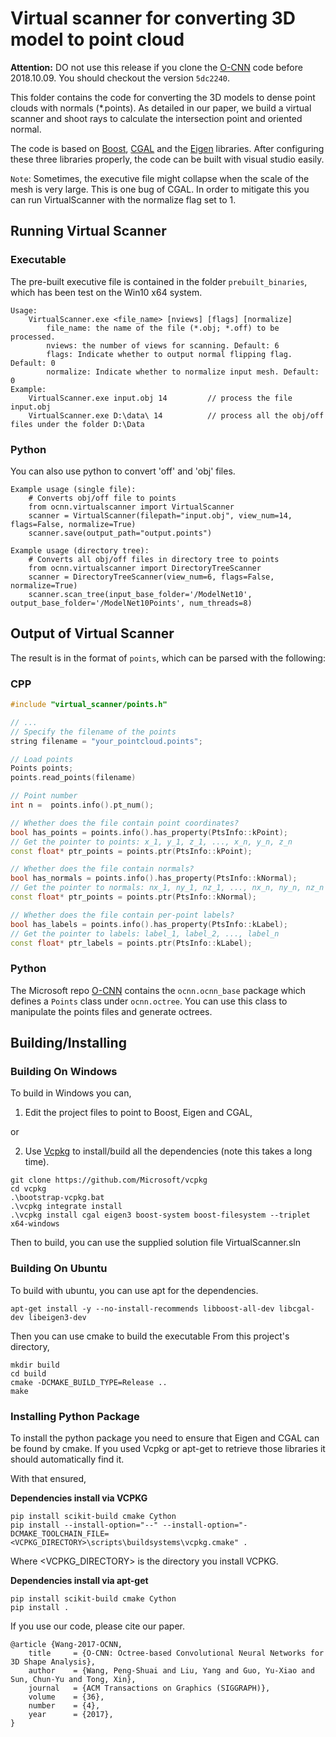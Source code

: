 # Virtual scanner for converting 3D model to point cloud

**Attention:** DO not use this release if you clone the [O-CNN](https://github.com/Microsoft/O-CNN) code before 2018.10.09. You should checkout the version `5dc2240`.

This folder contains the code for converting the 3D models to dense point clouds with normals (\*.points). As detailed in our paper, we build a virtual scanner and shoot rays to calculate the intersection point and oriented normal. 

The code is based on [Boost](https://www.boost.org/), [CGAL](http://www.cgal.org/) and the [Eigen](http://eigen.tuxfamily.org/index.php?title=Main_Page) libraries. After configuring these three libraries properly, the code can be built with visual studio easily.

`Note`: Sometimes, the executive file might collapse when the scale of the mesh is very large. This is one bug of CGAL. In order to mitigate this you can run VirtualScanner with the normalize flag set to 1.


## Running Virtual Scanner
### Executable
The pre-built executive file is contained in the folder `prebuilt_binaries`, which has been test on the Win10 x64 system.

    Usage:
        VirtualScanner.exe <file_name> [nviews] [flags] [normalize]
            file_name: the name of the file (*.obj; *.off) to be processed.
            nviews: the number of views for scanning. Default: 6
            flags: Indicate whether to output normal flipping flag. Default: 0
            normalize: Indicate whether to normalize input mesh. Default: 0
    Example:
        VirtualScanner.exe input.obj 14         // process the file input.obj
        VirtualScanner.exe D:\data\ 14          // process all the obj/off files under the folder D:\Data


### Python
You can also use python to convert 'off' and 'obj' files.

    Example usage (single file):
        # Converts obj/off file to points
        from ocnn.virtualscanner import VirtualScanner
        scanner = VirtualScanner(filepath="input.obj", view_num=14, flags=False, normalize=True)
        scanner.save(output_path="output.points")

    Example usage (directory tree):
        # Converts all obj/off files in directory tree to points
        from ocnn.virtualscanner import DirectoryTreeScanner
        scanner = DirectoryTreeScanner(view_num=6, flags=False, normalize=True)
        scanner.scan_tree(input_base_folder='/ModelNet10', output_base_folder='/ModelNet10Points', num_threads=8)


## Output of Virtual Scanner
The result is in the format of `points`, which can be parsed with the following:

### CPP
```cpp
#include "virtual_scanner/points.h"

// ...
// Specify the filename of the points
string filename = "your_pointcloud.points";

// Load points
Points points;
points.read_points(filename)

// Point number
int n =  points.info().pt_num();

// Whether does the file contain point coordinates?
bool has_points = points.info().has_property(PtsInfo::kPoint);
// Get the pointer to points: x_1, y_1, z_1, ..., x_n, y_n, z_n
const float* ptr_points = points.ptr(PtsInfo::kPoint);

// Whether does the file contain normals?
bool has_normals = points.info().has_property(PtsInfo::kNormal);
// Get the pointer to normals: nx_1, ny_1, nz_1, ..., nx_n, ny_n, nz_n
const float* ptr_points = points.ptr(PtsInfo::kNormal);

// Whether does the file contain per-point labels?
bool has_labels = points.info().has_property(PtsInfo::kLabel);
// Get the pointer to labels: label_1, label_2, ..., label_n
const float* ptr_labels = points.ptr(PtsInfo::kLabel);
```

### Python
The Microsoft repo [O-CNN](https://github.com/Microsoft/O-CNN) contains the `ocnn.ocnn_base` package which defines a `Points` class under `ocnn.octree`. You can use this class to manipulate the points files and generate octrees.

## Building/Installing
### Building On Windows
To build in Windows you can,

1. Edit the project files to point to Boost, Eigen and CGAL,

or 

2. Use [Vcpkg](https://github.com/Microsoft/vcpkg) to install/build all the dependencies (note this takes a long time).
  ```
  git clone https://github.com/Microsoft/vcpkg
  cd vcpkg
  .\bootstrap-vcpkg.bat
  .\vcpkg integrate install
  .\vcpkg install cgal eigen3 boost-system boost-filesystem --triplet x64-windows
  ```
  Then to build, you can use the supplied solution file VirtualScanner.sln


### Building On Ubuntu
To build with ubuntu, you can use apt for the dependencies.
```
apt-get install -y --no-install-recommends libboost-all-dev libcgal-dev libeigen3-dev
```
Then you can use cmake to build the executable
From this project's directory,
```
mkdir build
cd build
cmake -DCMAKE_BUILD_TYPE=Release ..
make
```
### Installing Python Package
To install the python package you need to ensure that Eigen and CGAL can be found by cmake. If you used Vcpkg or apt-get to retrieve those libraries it should automatically find it.

With that ensured,

**Dependencies install via VCPKG**
```
pip install scikit-build cmake Cython
pip install --install-option="--" --install-option="-DCMAKE_TOOLCHAIN_FILE=<VCPKG_DIRECTORY>\scripts\buildsystems\vcpkg.cmake" .
```
Where <VCPKG_DIRECTORY> is the directory you install VCPKG.

**Dependencies install via apt-get**
```
pip install scikit-build cmake Cython
pip install .
```

If you use our code, please cite our paper.

    @article {Wang-2017-OCNN,
        title     = {O-CNN: Octree-based Convolutional Neural Networks for 3D Shape Analysis},
        author    = {Wang, Peng-Shuai and Liu, Yang and Guo, Yu-Xiao and Sun, Chun-Yu and Tong, Xin},
        journal   = {ACM Transactions on Graphics (SIGGRAPH)},
        volume    = {36},
        number    = {4},
        year      = {2017},
    }


